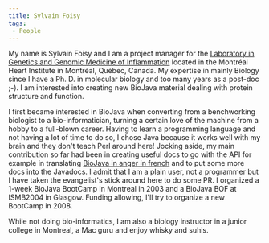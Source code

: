 ```yaml
---
title: Sylvain Foisy
tags:
 - People
---
```


My name is Sylvain Foisy and I am a project manager for the [Laboratory
in Genetics and Genomic Medicine of
Inflammation](http://www.inflammgen.org) located in the Montréal Heart
Institute in Montréal, Québec, Canada. My expertise in mainly Biology
since I have a Ph. D. in molecular biology and too many years as a
post-doc ;-). I am interested into creating new BioJava material dealing
with protein structure and function.

I first became interested in BioJava when converting from a benchworking
biologist to a bio-informatician, turning a certain love of the machine
from a hobby to a full-blown career. Having to learn a programming
language and not having a lot of time to do so, I chose Java because it
works well with my brain and they don't teach Perl around here! Jocking
aside, my main contribution so far had been in creating useful docs to
go with the API for example in translating [BioJava in anger in
french](BioJava:CookbookFrench "wikilink") and to put some more docs
into the Javadocs. I admit that I am a plain user, not a programmer but
I have taken the evangelist's stick around here to do some PR. I
organized a 1-week BioJava BootCamp in Montreal in 2003 and a BioJava
BOF at ISMB2004 in Glasgow. Funding allowing, I'll try to organize a new
BootCamp in 2008.

While not doing bio-informatics, I am also a biology instructor in a
junior college in Montreal, a Mac guru and enjoy whisky and suhis.
